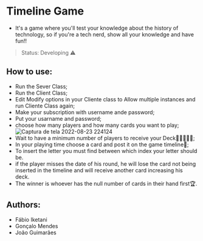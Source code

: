 # Timeline Game
+ It's a game where you'll test your knowledge about the history of technology, so if you're a tech nerd, show all your knowledge and have fun!!

>Status: Developing ⚠️

## How to use:
+ Run the Sever Class;
+ Run the Client Class;
+ Edit Modify options in your Cliente class to Allow multiple instances and run Cliente Class again;
+ Make your subscription with username ande password;
+ Put your usarname and password;
+ choose how many players and how many cards you want to play;
![Captura de tela 2022-08-23 224124](https://user-images.githubusercontent.com/108727648/186271791-3ae5bc66-3700-4684-96c8-28cf32dd01aa.png)
+ Wait to have a minimum number of players to receive your Deck🧑🏿‍🤝‍🧑🏿;
+ In your playing time choose a card and post it on the game timeline🎴;
+ To insert the letter you must find between which index your letter should be.
+ if the player misses the date of his round, he will lose the card not being inserted in the timeline and will receive another card increasing his deck.
+ The winner is whoever has the null number of cards in their hand first🏆.

## Authors:
+ Fábio Iketani
+ Gonçalo Mendes
+ João Guimarães
